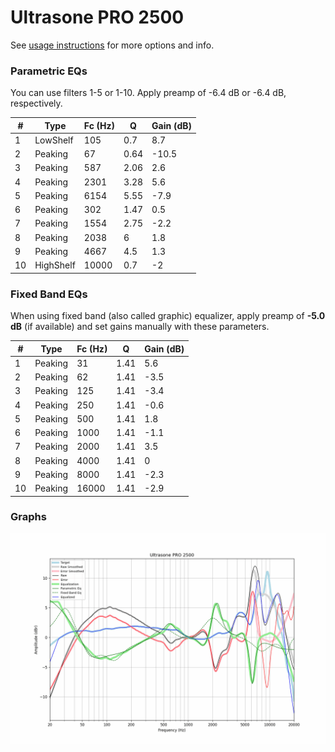 # Ultrasone PRO 2500
See [usage instructions](https://github.com/jaakkopasanen/AutoEq#usage) for more options and info.

### Parametric EQs
You can use filters 1-5 or 1-10. Apply preamp of -6.4 dB or -6.4 dB, respectively.

|   # | Type      |   Fc (Hz) |    Q |   Gain (dB) |
|-----|-----------|-----------|------|-------------|
|   1 | LowShelf  |       105 | 0.7  |         8.7 |
|   2 | Peaking   |        67 | 0.64 |       -10.5 |
|   3 | Peaking   |       587 | 2.06 |         2.6 |
|   4 | Peaking   |      2301 | 3.28 |         5.6 |
|   5 | Peaking   |      6154 | 5.55 |        -7.9 |
|   6 | Peaking   |       302 | 1.47 |         0.5 |
|   7 | Peaking   |      1554 | 2.75 |        -2.2 |
|   8 | Peaking   |      2038 | 6    |         1.8 |
|   9 | Peaking   |      4667 | 4.5  |         1.3 |
|  10 | HighShelf |     10000 | 0.7  |        -2   |

### Fixed Band EQs
When using fixed band (also called graphic) equalizer, apply preamp of **-5.0 dB** (if available) and set gains manually with these parameters.

|   # | Type    |   Fc (Hz) |    Q |   Gain (dB) |
|-----|---------|-----------|------|-------------|
|   1 | Peaking |        31 | 1.41 |         5.6 |
|   2 | Peaking |        62 | 1.41 |        -3.5 |
|   3 | Peaking |       125 | 1.41 |        -3.4 |
|   4 | Peaking |       250 | 1.41 |        -0.6 |
|   5 | Peaking |       500 | 1.41 |         1.8 |
|   6 | Peaking |      1000 | 1.41 |        -1.1 |
|   7 | Peaking |      2000 | 1.41 |         3.5 |
|   8 | Peaking |      4000 | 1.41 |         0   |
|   9 | Peaking |      8000 | 1.41 |        -2.3 |
|  10 | Peaking |     16000 | 1.41 |        -2.9 |

### Graphs
![](./Ultrasone%20PRO%202500.png)
